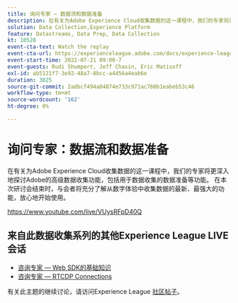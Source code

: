 ```yaml
---
title: 询问专家 — 数据流和数据准备
description: 在有关为Adobe Experience Cloud收集数据的这一课程中，我们的专家将更深入地探讨Adobe的高级数据收集功能，包括用于数据收集的数据准备等功能。 在本次研讨会结束时，与会者将充分了解从数字体验中收集数据的最新、最强大的功能，放心地开始使用。
solution: Data Collection,Experience Platform
feature: Datastreams, Data Prep, Data Collection
kt: 10528
event-cta-text: Watch the replay
event-cta-url: https://experienceleague.adobe.com/docs/experience-league-live-events/events/episodes/exl-live-episode-07-21-22.html?lang=zh-Hans
event-start-time: 2022-07-21 09:00-7
event-guests: Rudi Shumpert, Jeff Chasin, Eric Matisoff
exl-id: ab5121f7-3e92-48a7-8bcc-a4456a4eab6e
duration: 3825
source-git-commit: 2adbcf494a04874e733c971ac760b1eabeb53c46
workflow-type: tm+mt
source-wordcount: '162'
ht-degree: 0%

---
```


# 询问专家：数据流和数据准备

在有关为Adobe Experience Cloud收集数据的这一课程中，我们的专家将更深入地探讨Adobe的高级数据收集功能，包括用于数据收集的数据准备等功能。 在本次研讨会结束时，与会者将充分了解从数字体验中收集数据的最新、最强大的功能，放心地开始使用。

https://www.youtube.com/live/VUysRFpD40Q

## 来自此数据收集系列的其他Experience League LIVE会话

* [咨询专家 — Web SDK的基础知识](exl-live-episode-05-26-22.md)
* [咨询专家 — RTCDP Connections](exl-live-episode-06-23-22.md)

有关此主题的继续讨论，请访问Experience League [社区帖子](https://experienceleaguecommunities.adobe.com/t5/adobe-experience-platform/aep-community-qna-coffee-break-7-21-22-10-30am-pt-adobe/td-p/461503)。

